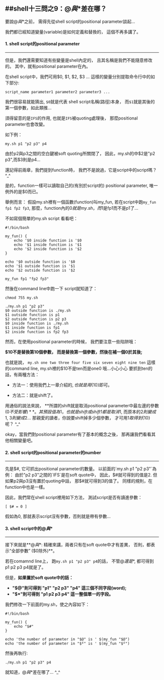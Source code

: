 ##shell十三問之9：$@與$*差在哪？
---

要說$@與$*之前，
需得先從shell script的positional parameter談起...

我們都已經知道變量(variable)是如何定義和替換的，
這個不再多講了。

#### 1. shell script的positional parameter
--------------

但是，我們還需要知道有些變量是shell內定的，
且其名稱是我們不能隨意修改的。
其中，就有positional parameter在內。

在shell script中，我們可用$0, $1, $2, $3 ...
這樣的變量分別提取命令行中的如下部分:
```shell
script_name parameter1 parameter2 parameter3 ...
```

我們很容易就能猜出, `$0`就是代表 shell script名稱(路徑)本身，
而`$1`就是其後的第一個參數，如此類推...

須得留意的是`IFS`的作用, 也就是`IFS`被quoting處理後，
那麼positional parameter也會改變。

如下例：
```shell
my.sh p1 "p2 p3" p4
```
由於p2與p3之間的空白鍵被soft quoting所關閉了，
因此，my.sh的中$2是"p2 p3",而$3則是p4...

還記得前兩章，我們提到function時，
我們不是說過，它是script中的script嗎？^_^

是的，function一樣可以讀取自己的(有別於script的)
positional parameter, 唯一例外的是$0而已。

舉例而言：
假設my.sh裡有一個函數(function)叫my_fun,
若在script中跑`my_fun fp1 fp2 fp3`,
那麼，function內的$0就是my.sh，而$1是fp1而不是p1了...

不如寫個簡單的my.sh script 看看吧：
```shell
#!/bin/bash

my_fun() {
    echo '$0 inside function is '$0
	echo '$1 inside function is '$1
	echo '$2 inside function is '$2
}

echo '$0 outside function is '$0
echo '$1 outside function is '$1
echo '$2 outside function is '$2

my_fun fp1 "fp2 fp3"
```
然後在command line中跑一下 script就知道了：
```shell
chmod 755 my.sh

./my.sh p1 "p2 p3"
$0 outside function is ./my.sh
$1 outside function is p1
$2 outside function is p2 p3
$0 inside function is ./my.sh
$1 inside function is fp1
$2 inside function is fp2 fp3
```

然而，在使用positional parameter的時候，
我們要注意一些陷阱哦：

**$10不是替換第10個參數，
而是替換第一個參數，然後在補一個0於其後;**

也就是說， `my.sh one two three four five six seven eight nine ten`
這樣的command line, my.sh裡的$10不是ten而是one0 哦...小心小心
要抓到ten的話，有兩種方法：

- 方法一：使用我們上一章介紹的${}, 也就是用${10}即可。

- 方法二：就是shift了。

用通俗的說法來說，
**所謂的shift就是取消positional parameter中最左邊的參數($0不受影響)**。
其預設值為1，也就是shift 或shift 1 都是取消$1,
而原本的$2則變成$1, $3則變成$2...
那親愛的讀者，你說要shift掉多少個參數，
才可用$1取得到${10} 呢？ ^_^

okay，當我們對positional parameter有了基本的概念之後，
那再讓我們看看其他相關變量吧。


#### 2. shell script的positional parameter的number
--------------

先是$#, 它可抓出positional parameter的數量。
以前面的`my.sh p1 "p2 p3"`為例：
由於"p2 p3"之間的`IFS`是在soft quote中，
因此，$#就可得到的值是2.
但如果p2與p3沒有置於quoting中話，
那$#就可得到3的值了。
同樣的規則，在function中也是一樣。

因此，我們常在shell script裡用如下方法，
測試script是否有讀進參數：
```shell
[ $# = 0 ]
```
假如為0, 那就表示script沒有參數，否則就是帶有參數...

#### 3. shell script中的$@與$*
-------------

接下來就是**$@與$*:
精確來講，兩者只有在soft quote中才有差異，
否則，都表示“全部參數” ($0除外)**。

若在comamnd line上， 跑`my.sh p1 "p2 p3" p4`的話，
不管$@還是$\*, 都可得到 p1 p2 p3 p4就是了。

但是，**如果置於soft quote中的話：**

- **"$@"則可得到 "p1" "p2 p3" "p4" 這三個不同字段(word);**
- **"$*"則可得到 "p1 p2 p3 p4" 這一整個單一的字段。**

我們修改一下前面的my.sh，使之內容如下：
```shell
#!/bin/bash

my_fun() {
	echo "$#"
}

echo 'the number of parameter in "$@" is ' $(my_fun "$@")
echo 'the number of parameter in "$*" is ' $(my_fun "$*")

```
然後再執行:
```shell
./my.sh p1 "p2 p3" p4
```
就知道，$@與$*差在哪了... ^_^
